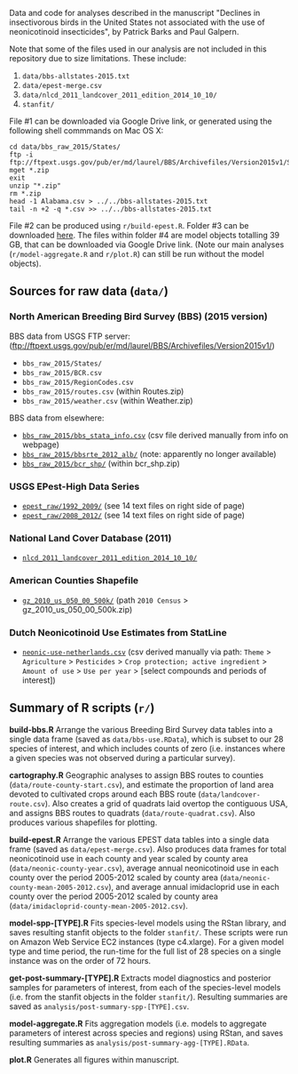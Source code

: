 
Data and code for analyses described in the manuscript "Declines in insectivorous birds in the United States not associated with the use of neonicotinoid insecticides", by Patrick Barks and Paul Galpern.

Note that some of the files used in our analysis are not included in this repository due to size limitations. These include:
1. `data/bbs-allstates-2015.txt`
2. `data/epest-merge.csv`
3. `data/nlcd_2011_landcover_2011_edition_2014_10_10/`
4. `stanfit/`

File #1 can be downloaded via Google Drive link, or generated using the following shell commmands on Mac OS X:

```
cd data/bbs_raw_2015/States/
ftp -i ftp://ftpext.usgs.gov/pub/er/md/laurel/BBS/Archivefiles/Version2015v1/States/
mget *.zip
exit
unzip "*.zip"
rm *.zip
head -1 Alabama.csv > ../../bbs-allstates-2015.txt
tail -n +2 -q *.csv >> ../../bbs-allstates-2015.txt
```

File #2 can be produced using `r/build-epest.R`. Folder #3 can be downloaded [here](https://www.mrlc.gov/nlcd06_data.php). The files within folder #4 are model objects totalling 39 GB, that can be downloaded via Google Drive link. (Note our main analyses (`r/model-aggregate.R` and `r/plot.R`) can still be run without the model objects).



## Sources for raw data (`data/`)

### North American Breeding Bird Survey (BBS) (2015 version)
BBS data from USGS FTP server: (ftp://ftpext.usgs.gov/pub/er/md/laurel/BBS/Archivefiles/Version2015v1/)
- `bbs_raw_2015/States/`
- `bbs_raw_2015/BCR.csv`
- `bbs_raw_2015/RegionCodes.csv`
- `bbs_raw_2015/routes.csv` (within Routes.zip)
- `bbs_raw_2015/weather.csv` (within Weather.zip)

BBS data from elsewhere:
- [`bbs_raw_2015/bbs_stata_info.csv`](https://www.pwrc.usgs.gov/bbs/stratanames/index.html) (csv file derived manually from info on webpage)
- [`bbs_raw_2015/bbsrte_2012_alb/`](https://www.mbr-pwrc.usgs.gov/bbs/geographic_information/geographic_information_products_.htm) (note: apparently no longer available)
- [`bbs_raw_2015/bcr_shp/`](https://www.pwrc.usgs.gov/bba/index.cfm?fa=bba.getData) (within bcr_shp.zip)

### USGS EPest-High Data Series
- [`epest_raw/1992_2009/`](https://pubs.usgs.gov/ds/752/) (see 14 text files on right side of page)
- [`epest_raw/2008_2012/`](https://pubs.usgs.gov/ds/0907/) (see 14 text files on right side of page)

### National Land Cover Database (2011)
- [`nlcd_2011_landcover_2011_edition_2014_10_10/`](https://www.mrlc.gov/nlcd11_data.php)

### American Counties Shapefile
- [`gz_2010_us_050_00_500k/`](https://www.census.gov/geo/maps-data/data/cbf/cbf_counties.html) (path `2010 Census` > gz_2010_us_050_00_500k.zip)

### Dutch Neonicotinoid Use Estimates from StatLine
- [`neonic-use-netherlands.csv`](http://statline.cbs.nl/statweb) (csv derived manually via path: `Theme` > `Agriculture` > `Pesticides` > `Crop protection; active ingredient` > `Amount of use` > `Use per year` > [select compounds and periods of interest])



## Summary of R scripts (`r/`)

**build-bbs.R** Arrange the various Breeding Bird Survey data tables into a single data frame (saved as `data/bbs-use.RData`), which is subset to our 28 species of interest, and which includes counts of zero (i.e. instances where a given species was not observed during a particular survey).

**cartography.R** Geographic analyses to assign BBS routes to counties (`data/route-county-start.csv`), and estimate the proportion of land area devoted to cultivated crops around each BBS route (`data/landcover-route.csv`). Also creates a grid of quadrats laid overtop the contiguous USA, and assigns BBS routes to quadrats (`data/route-quadrat.csv`). Also produces various shapefiles for plotting.

**build-epest.R** Arrange the various EPEST data tables into a single data frame (saved as `data/epest-merge.csv`). Also produces data frames for total neonicotinoid use in each county and year scaled by county area (`data/neonic-county-year.csv`), average annual neonicotinoid use in each county over the period 2005-2012 scaled by county area (`data/neonic-county-mean-2005-2012.csv`), and average annual imidacloprid use in each county over the period 2005-2012 scaled by county area (`data/imidacloprid-county-mean-2005-2012.csv`).

**model-spp-[TYPE].R** Fits species-level models using the RStan library, and saves resulting stanfit objects to the folder `stanfit/`. These scripts were run on Amazon Web Service EC2 instances (type c4.xlarge). For a given model type and time period, the run-time for the full list of 28 species on a single instance was on the order of 72 hours.

**get-post-summary-[TYPE].R** Extracts model diagnostics and posterior samples for parameters of interest, from each of the species-level models (i.e. from the stanfit objects in the folder `stanfit/`). Resulting summaries are saved as `analysis/post-summary-spp-[TYPE].csv`.

**model-aggregate.R** Fits aggregation models (i.e. models to aggregate parameters of interest across species and regions) using RStan, and saves resulting summaries as `analysis/post-summary-agg-[TYPE].RData`.

**plot.R** Generates all figures within manuscript.
